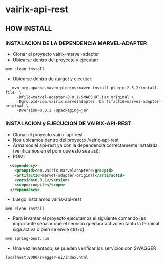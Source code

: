 # vairix-api-rest

## HOW INSTALL

### INSTALACION DE LA DEPENDENCIA MARVEL-ADAPTER

   - Clonar el proyecto vairix-marvel-adapter
   - Ubicarse dentro del proyecto y ejecutar: 
```console
mvn clean install
```
- Ubicarse dentro de /target y ejecutar:
```console
   mvn org.apache.maven.plugins:maven-install-plugin:2.5.2:install-file  \
     -Dfile=marvel-adapter-0.0.1-SNAPSHOT.jar.original \
     -DgroupId=com.vairix.marveladapter -DartifactId=marvel-adapter-original \
     -Dversion=0.0.1 -Dpackaging=jar
```

### INSTALACION y EJECUCION DE VAIRIX-API-REST
- Clonar el proyecto vairix-api-rest
- Nos ubicamos dentro del proyecto /vairix-api-rest
- Armamos el api-rest ya con la dependencia correctamente instalada (verificamos en el pom que esto sea así):
- POM:
```xml
  <dependency>
    <groupId>com.vairix.marveladapter</groupId>
    <artifactId>marvel-adapter-original</artifactId>
    <version>0.0.1</version>
    <scope>compile</scope>
  </dependency>
```
- Luego instalamos vairis-api-rest
```console
mvn clean install
```
- Para levantar el proyecto ejecutamos el siguiente comando (es importante señalar que el servicio quedará activo en tanto la terminal siga activa o bien se envie ctrl+c):
```console
mvn spring-boot:run
```
- Una vez levantado, se pueden verificar los servicios con SWAGGER
```console
localhost:8080/swagger-ui/index.html
```
